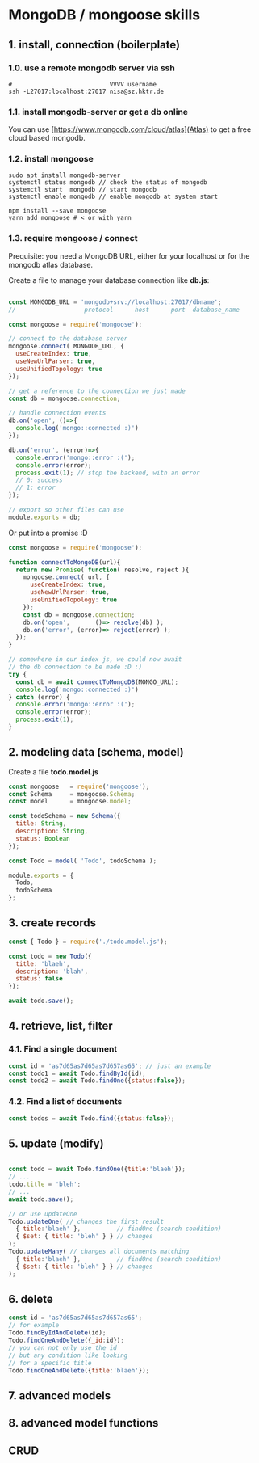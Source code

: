 # MongoDB / mongoose skills

## 1. install, connection (boilerplate)

### 1.0. use a remote mongodb server via ssh

```ShellScript
#                           VVVV username
ssh -L27017:localhost:27017 nisa@sz.hktr.de
```

### 1.1. install mongodb-server or get a db online

  You can use [https://www.mongodb.com/cloud/atlas](Atlas) to get a free
  cloud based mongodb.

### 1.2. install mongoose

```ShellScript
sudo apt install mongodb-server
systemctl status mongodb // check the status of mongodb
systemctl start  mongodb // start mongodb
systemctl enable mongodb // enable mongodb at system start

npm install --save mongoose
yarn add mongoose # < or with yarn
```

### 1.3. require mongoose / connect

Prequisite: you need a MongoDB URL, either for your localhost
or for the mongodb atlas database.

Create a file to manage your database connection like **db.js**:

```JavaScript

const MONGODB_URL = 'mongodb+srv://localhost:27017/dbname';
//                   protocol      host      port  database_name

const mongoose = require('mongoose');

// connect to the database server
mongoose.connect( MONGODB_URL, {
  useCreateIndex: true,
  useNewUrlParser: true,
  useUnifiedTopology: true
});

// get a reference to the connection we just made
const db = mongoose.connection;

// handle connection events
db.on('open', ()=>{
  console.log('mongo::connected :)')
});

db.on('error', (error)=>{
  console.error('mongo::error :(');
  console.error(error);
  process.exit(1); // stop the backend, with an error
  // 0: success
  // 1: error
});

// export so other files can use
module.exports = db;
```

Or put into a promise :D

```JavaScript
const mongoose = require('mongoose');

function connectToMongoDB(url){
  return new Promise( function( resolve, reject ){
    mongoose.connect( url, {
      useCreateIndex: true,
      useNewUrlParser: true,
      useUnifiedTopology: true
    });
    const db = mongoose.connection;
    db.on('open',       ()=> resolve(db) );
    db.on('error', (error)=> reject(error) );
  });
}

// somewhere in our index js, we could now await
// the db connection to be made :D :)
try {
  const db = await connectToMongoDB(MONGO_URL);
  console.log('mongo::connected :)')
} catch (error) {
  console.error('mongo::error :(');
  console.error(error);
  process.exit(1);
}
```

## 2. modeling data (schema, model)

Create a file **todo.model.js**

```JavaScript
const mongoose   = require('mongoose');
const Schema     = mongoose.Schema;
const model      = mongoose.model;

const todoSchema = new Schema({
  title: String,
  description: String,
  status: Boolean
});

const Todo = model( 'Todo', todoSchema );

module.exports = {
  Todo,
  todoSchema
};
```

## 3. create records
```JavaScript
const { Todo } = require('./todo.model.js');

const todo = new Todo({
  title: 'blaeh',
  description: 'blah',
  status: false
});

await todo.save();
```

## 4. retrieve, list, filter

### 4.1. Find a single document

```JavaScript
const id = 'as7d65as7d65as7d657as65'; // just an example
const todo1 = await Todo.findById(id);
const todo2 = await Todo.findOne({status:false});
```

### 4.2. Find a list of documents

```JavaScript
const todos = await Todo.find({status:false});
```

## 5. update (modify)

```JavaScript

const todo = await Todo.findOne({title:'blaeh'});
// ...
todo.title = 'bleh';
// ...
await todo.save();

// or use updateOne
Todo.updateOne( // changes the first result
  { title:'blaeh' },          // findOne (search condition)
  { $set: { title: 'bleh' } } // changes
);
Todo.updateMany( // changes all documents matching
  { title:'blaeh' },          // findOne (search condition)
  { $set: { title: 'bleh' } } // changes
);
```

## 6. delete
```JavaScript
const id = 'as7d65as7d65as7d657as65';
// for example
Todo.findByIdAndDelete(id);
Todo.findOneAndDelete({_id:id});
// you can not only use the id
// but any condition like looking
// for a specific title
Todo.findOneAndDelete({title:'blaeh'});
```

## 7. advanced models
## 8. advanced model functions

## CRUD